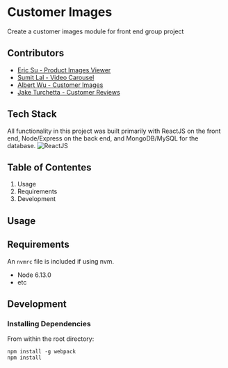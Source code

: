 # Customer Images
Create a customer images module for front end group project

## Contributors
* [Eric Su - Product Images Viewer](https://github.com/GHesericsu/product-images-viewer)
* [Sumit Lal - Video Carousel](https://github.com/sumitSLal/video-carousel)
* [Albert Wu - Customer Images](https://github.com/AlbertWu2020/customer-images)
* [Jake Turchetta - Customer Reviews](https://github.com/jaketurchetta/customer-reviews)

## Tech Stack
All functionality in this project was built primarily with ReactJS on the front end, Node/Express on the back end, and MongoDB/MySQL for the database.
![ReactJS][logo]

[logo]: https://www.google.com/url?sa=i&url=https%3A%2F%2Fcommons.wikimedia.org%2Fwiki%2FFile%3AReact-icon.svg&psig=AOvVaw1bxQhZUvk7uAKLzeq_GO6j&ust=1589489926576000&source=images&cd=vfe&ved=0CAIQjRxqFwoTCOisnoLesekCFQAAAAAdAAAAABAD

## Table of Contentes
1. Usage
2. Requirements
3. Development

## Usage

## Requirements
An `nvmrc` file is included if using nvm.
* Node 6.13.0
* etc

## Development
### Installing Dependencies
From within the root directory:
```#!/bin/bash
npm install -g webpack
npm install
```
